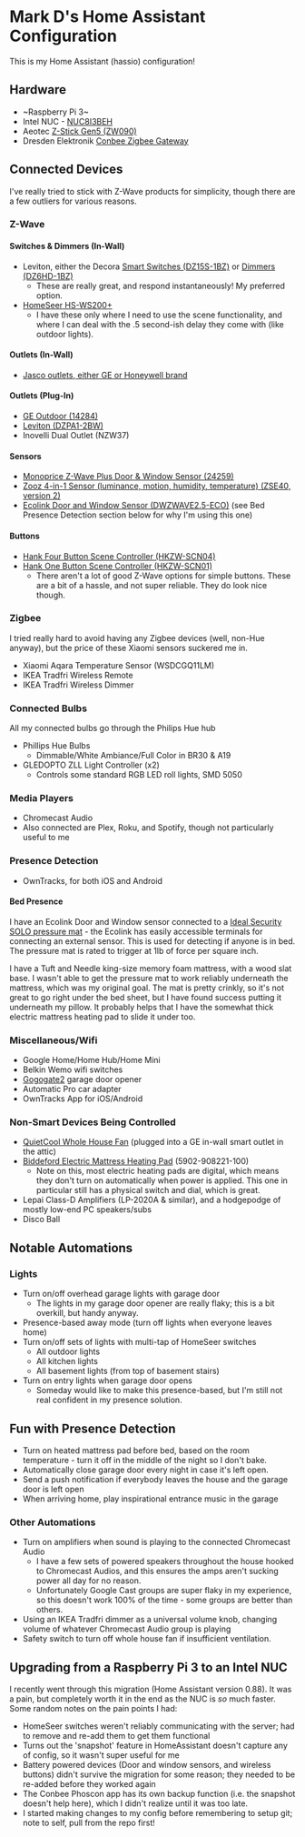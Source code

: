 # Mark D's Home Assistant Configuration
This is my Home Assistant (hassio) configuration!

## Hardware
* ~Raspberry Pi 3~
* Intel NUC - [NUC8I3BEH](https://amzn.to/2Nrekjj)
* Aeotec [Z-Stick Gen5 (ZW090)](https://amzn.to/2GjobGA)
* Dresden Elektronik [Conbee Zigbee Gateway](https://amzn.to/2TuA9Rw)

## Connected Devices

I've really tried to stick with Z-Wave products for simplicity, though there are a few outliers for various reasons.

### Z-Wave
#### Switches & Dimmers (In-Wall)
* Leviton, either the Decora [Smart Switches (DZ15S-1BZ)](https://amzn.to/2D1HXDa) or [Dimmers (DZ6HD-1BZ)](https://amzn.to/2SoMIjY)
  * These are really great, and respond instantaneously! My preferred option.
* [HomeSeer HS-WS200+](https://amzn.to/2WD5i7d)
  * I have these only where I need to use the scene functionality, and where I can deal with the .5 second-ish delay they come with (like outdoor lights).

#### Outlets (In-Wall)
* [Jasco outlets, either GE or Honeywell brand](https://amzn.to/2WFqysP)

#### Outlets (Plug-In)
* [GE Outdoor (14284)](https://amzn.to/2Tvk0Lu)
* [Leviton (DZPA1-2BW)](https://amzn.to/2WzqAmh)
* Inovelli Dual Outlet (NZW37)

#### Sensors
* [Monoprice Z-Wave Plus Door & Window Sensor (24259)](https://amzn.to/2ML5mx6)
* [Zooz 4-in-1 Sensor (luminance, motion, humidity, temperature) (ZSE40, version 2)](https://amzn.to/2Glossr)
* [Ecolink Door and Window Sensor (DWZWAVE2.5-ECO)](https://amzn.to/2TppjMh) (see Bed Presence Detection section below for why I'm using this one)

#### Buttons
* [Hank Four Button Scene Controller (HKZW-SCN04)](https://amzn.to/2EpT5uh)
* [Hank One Button Scene Controller (HKZW-SCN01)](https://amzn.to/2XvNqvj)
  * There aren't a lot of good Z-Wave options for simple buttons. These are a bit of a hassle, and not super reliable. They do look nice though.

### Zigbee
I tried really hard to avoid having any Zigbee devices (well, non-Hue anyway), but the price of these Xiaomi sensors suckered me in.

* Xiaomi Aqara Temperature Sensor (WSDCGQ11LM)
* IKEA Tradfri Wireless Remote
* IKEA Tradfri Wireless Dimmer

### Connected Bulbs
All my connected bulbs go through the Philips Hue hub
* Phillips Hue Bulbs
  * Dimmable/White Ambiance/Full Color in BR30 & A19
* GLEDOPTO ZLL Light Controller (x2)
  * Controls some standard RGB LED roll lights, SMD 5050

### Media Players
* Chromecast Audio
* Also connected are Plex, Roku, and Spotify, though not particularly useful to me

### Presence Detection
* OwnTracks, for both iOS and Android

#### Bed Presence
I have an Ecolink Door and Window sensor connected to a [Ideal Security SOLO pressure mat](https://amzn.to/2TomSd0) - the Ecolink has easily accessible terminals for connecting an external sensor. This is used for detecting if anyone is in bed. The pressure mat is rated to trigger at 1lb of force per square inch.

I have a Tuft and Needle king-size memory foam mattress, with a wood slat base. I wasn't able to get the pressure mat to work reliably underneath the mattress, which was my original goal. The mat is pretty crinkly, so it's not great to go right under the bed sheet, but I have found success putting it underneath my pillow. It probably helps that I have the somewhat thick electric mattress heating pad to slide it under too.

### Miscellaneous/Wifi
* Google Home/Home Hub/Home Mini
* Belkin Wemo wifi switches
* [Gogogate2](https://amzn.to/2MM4gRN) garage door opener
* Automatic Pro car adapter
* OwnTracks App for iOS/Android

### Non-Smart Devices Being Controlled
* [QuietCool Whole House Fan](https://quietcoolsystems.com/) (plugged into a GE in-wall smart outlet in the attic)
* [Biddeford Electric Mattress Heating Pad](https://amzn.to/2TtzDmu) (5902-908221-100)
  * Note on this, most electric heating pads are digital, which means they don't turn on automatically when power is applied. This one in particular still has a physical switch and dial, which is great. 
* Lepai Class-D Amplifiers (LP-2020A & similar), and a hodgepodge of mostly low-end PC speakers/subs
* Disco Ball


## Notable Automations

### Lights
* Turn on/off overhead garage lights with garage door
  * The lights in my garage door opener are really flaky; this is a bit overkill, but handy anyway.
* Presence-based away mode (turn off lights when everyone leaves home)
* Turn on/off sets of lights with multi-tap of HomeSeer switches
  * All outdoor lights
  * All kitchen lights
  * All basement lights (from top of basement stairs)
* Turn on entry lights when garage door opens
  * Someday would like to make this presence-based, but I'm still not real confident in my presence solution.

## Fun with Presence Detection
* Turn on heated mattress pad before bed, based on the room temperature - turn it off in the middle of the night so I don't bake.
* Automatically close garage door every night in case it's left open.
* Send a push notification if everybody leaves the house and the garage door is left open
* When arriving home, play inspirational entrance music in the garage

### Other Automations
* Turn on amplifiers when sound is playing to the connected Chromecast Audio
  * I have a few sets of powered speakers throughout the house hooked to Chromecast Audios, and this ensures the amps aren't sucking power all day for no reason.
  * Unfortunately Google Cast groups are super flaky in my experience, so this doesn't work 100% of the time - some groups are better than others.
* Using an IKEA Tradfri dimmer as a universal volume knob, changing volume of whatever Chromecast Audio group is playing
* Safety switch to turn off whole house fan if insufficient ventilation.

## Upgrading from a Raspberry Pi 3 to an Intel NUC

I recently went through this migration (Home Assistant version 0.88). It was a pain, but completely worth it in the end as the NUC is _so_ much faster. Some random notes on the pain points I had:
* HomeSeer switches weren't reliably communicating with the server; had to remove and re-add them to get them functional
* Turns out the 'snapshot' feature in HomeAssistant doesn't capture any of config, so it wasn't super useful for me
* Battery powered devices (Door and window sensors, and wireless buttons) didn't survive the migration for some reason; they needed to be re-added before they worked again
* The Conbee Phoscon app has its own backup function (i.e. the snapshot doesn't help here), which I didn't realize until it was too late.
* I started making changes to my config before remembering to setup git; note to self, pull from the repo first!